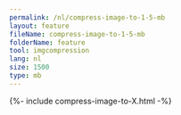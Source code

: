 ```yaml
---
permalink: /nl/compress-image-to-1-5-mb
layout: feature
fileName: compress-image-to-1-5-mb
folderName: feature
tool: imgcompression
lang: nl
size: 1500
type: mb
---
```


{%- include compress-image-to-X.html -%}
